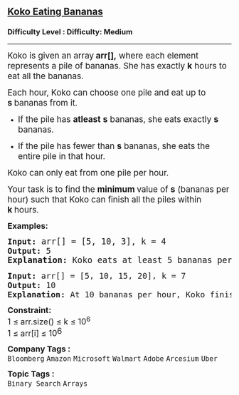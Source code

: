 <h2><a href="https://www.geeksforgeeks.org/problems/koko-eating-bananas/1">Koko Eating Bananas</a></h2><h3>Difficulty Level : Difficulty: Medium</h3><hr><div class="problems_problem_content__Xm_eO"><p data-start="120" data-end="259"><span style="font-size: 14pt;">Koko is given an array<strong> arr[],</strong> where each element represents a pile of bananas. She has exactly <strong>k</strong>&nbsp;hours to eat all the bananas.</span></p>
<p data-start="261" data-end="337"><span style="font-size: 14pt;">Each hour, Koko can choose one pile and eat up to<strong> s&nbsp;</strong>bananas from it.</span></p>
<ul data-start="338" data-end="502">
<li data-start="338" data-end="413"><span style="font-size: 14pt;"> </span>
<p data-start="340" data-end="413"><span style="font-size: 14pt;">If the pile has <strong data-start="356" data-end="368">atleast</strong> <strong>s</strong> bananas, she eats exactly <strong>s</strong> bananas.</span></p>
<span style="font-size: 14pt;"> </span></li>
<li data-start="414" data-end="502"><span style="font-size: 14pt;"> </span>
<p data-start="416" data-end="502"><span style="font-size: 14pt;">If the pile has fewer than <strong>s</strong> bananas, she eats the entire pile in that hour.</span></p>
<span style="font-size: 14pt;"> </span></li>
</ul>
<p data-start="504" data-end="549"><span style="font-size: 14pt;">Koko can only eat from one pile per hour.</span></p>
<p><span style="font-size: 14pt;"> </span></p>
<p data-start="551" data-end="681"><span style="font-size: 14pt;">Your task is to find the <strong data-start="576" data-end="600">minimum </strong>value of <strong>s</strong> (bananas per hour) such that Koko can finish all the piles within <strong>k&nbsp;</strong>hours.</span></p>
<p><strong><span style="font-size: 18px;">Examples:</span></strong></p>
<pre><strong><span style="font-size: 18px;">Input:</span><span style="font-size: 18px;"> </span></strong><span style="font-size: 18px;"><span style="font-size: 14pt;">arr[]</span><span style="font-size: 14pt;"> = [5, 10, 3], k = 4</span>
<strong><span style="font-size: 18px;">Output:</span> </strong>5</span><span style="font-size: 18px;"><br></span><strong><span style="font-size: 14pt;">Explanation: </span></strong><span style="font-size: 18.6667px;">Koko eats at least 5 bananas per hour to finish all piles within 4 hours, as she can consume each pile in 1 + 2 + 1 = 4 hours.</span></pre>
<pre><span style="font-size: 18px;"><span style="font-size: 18px;"><strong>Input:</strong> arr[] = [5, 10, 15, 20], k = 7
<strong>Output:</strong> 10
<strong>Explanation:</strong> At 10 bananas per hour, Koko finishes in 6 hours, just within the limit 7.</span></span></pre>
<p><strong><span style="font-size: 18px;">Constraint:</span></strong><br><span style="font-size: 18px;">1&nbsp;≤&nbsp;arr.size() ≤ k ≤ 10<sup>6</sup><br>1 ≤ arr[i] ≤ 10</span><sup><span style="font-size: 18px;">6</span></sup></p></div><p><span style=font-size:18px><strong>Company Tags : </strong><br><code>Bloomberg</code>&nbsp;<code>Amazon</code>&nbsp;<code>Microsoft</code>&nbsp;<code>Walmart</code>&nbsp;<code>Adobe</code>&nbsp;<code>Arcesium</code>&nbsp;<code>Uber</code>&nbsp;<br><p><span style=font-size:18px><strong>Topic Tags : </strong><br><code>Binary Search</code>&nbsp;<code>Arrays</code>&nbsp;